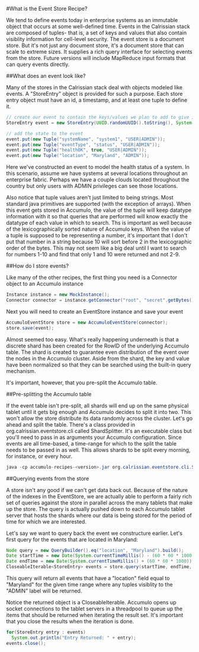 #What is the Event Store Recipe?

We tend to define events today in enterprise systems as an immutable object that occurs at some well-defined time. Events in the Calrissian stack are composed of tuples- that is, a set of keys and values that also contain visiblity information for cell-level security. The event store is a document store. But it's not just any document store, it's a document store that can scale to extreme sizes. It supplies a rich query interface for selecting events from the store. Future versions will include MapReduce input formats that can query events directly.

##What does an event look like?

Many of the stores in the Calrissian stack deal with objects modeled like events. A "StoreEntry" object is provided for such a purpose. Each store entry object must have an id, a timestamp, and at least one tuple to define it.

```java
// create our event to contain the keys/values we plan to add to give it state
StoreEntry event = new StoreEntry(UUID.randomUUID().toString(), System.currentTimeMillis());

// add the state to the event
event.put(new Tuple("systemName", "system1", "USER|ADMIN"));
event.put(new Tuple("eventType", "status", "USER|ADMIN"));
event.put(new Tuple("healthOK", true, "USER|ADMIN"));
event.put(new Tuple("location", "Maryland", "ADMIN"));
```

Here we've constructed an event to model the health status of a system. In this scenario, assume we have systems at several locations throughout an enterprise fabric. Perhaps we have a couple clouds located throughout the country but only users with ADMIN privileges can see those locations. 

Also notice that tuple values aren't just limited to being strings. Most standard java primitives are supported (with the exception of arrays). When this event gets stored in Accumulo, the value of the tuple will keep datatype information with it so that queries that are performed will know exactly the datatype of each value in which to search. Ths is important as well because of the lexicographically sorted nature of Accumulo keys. When the value of a tuple is supposed to be representing a number, it's important that I don't put that number in a string because 10 will sort before 2 in the lexicographic order of the bytes. This may not seem like a big deal until I want to search for numbers 1-10 and find that only 1 and 10 were returned and not 2-9.

##How do I store events?

Like many of the other recipes, the first thing you need is a Connector object to an Accumulo instance
```java
Instance instance = new MockInstance();
Connector connector = instance.getConnector("root", "secret".getBytes());
```

Next you will need to create an EventStore instance and save your event
```java
AccumuloEventStore store = new AccumuloEventStore(connector);
store.save(event);
```

Almost seemed too easy. What's really happening underneath is that a discrete shard has been created for the RowID of the underlying Accumulo table. The shard is created to guarantee even distribution of the event over the nodes in the Accumulo cluster. Aside from the shard, the key and value have been normalized so that they can be searched using the built-in query mechanism.

It's important, however, that you pre-split the Accumulo table. 

##Pre-splitting the Accumulo table

If the event table isn't pre-split, all shards will end up on the same physical tablet until it gets big enough and Accumulo decides to split it into two. This won't allow the store distribute its data randomly across the cluster. Let's go ahead and split the table. There's a class provided in org.calrissian.eventstore.cli called ShardSplitter. It's an executable class but you'll need to pass in as arguments your Accumulo configuration. Since events are all time-based, a time-range for which to the split the table needs to be passed in as well. This allows shards to be split every morning, for instance, or every hour.

```java
java -cp accumulo-recipes-<version>.jar org.calrissian.eventstore.cli.ShardSplitter <zookeepers> <instance> <username> <password> <tableName> <start day: yyyy-mm-dd> <stop day: yyyy-mm-dd>
```

##Querying events from the store

A store isn't any good if we can't get data back out. Because of the nature of the indexes in the EventStore, we are actually able to perform a fairly rich set of queries against the store in parallel across the many tablets that make up the store. The query is actually pushed down to each Accumulo tablet server that hosts the shards where our data is being stored for the period of time for which we are interested.

Let's say we want to query back the event we constructure earlier. Let's first query for the events that are located in Maryland:

```java
Node query = new QueryBuilder().eq("location", "Maryland").build();
Date startTime = new Date(System.currentTimeMillis() - (60 * 60 * 1000));
Date endTime = new Date(System.currentTimeMillis() + (60 * 60 * 1000));
CloseableIterable<StoreEntry> events = store.query(startTime, endTime, query, new Auths("ADMIN"));
```

This query will return all events that have a "location" field equal to "Maryland" for the given time range where any tuples visiblity to the "ADMIN" label will be returned.

Notice the returned object is a CloseableIterable. Accumulo opens up socket connections to the tablet servers in a threadpool to queue up the items that should be returned when iterating the result set. It's important that you close the results when the iteration is done.

```java
for(StoreEntry entry : events)
  System.out.println("Entry Returned: " + entry);
events.close();
```

